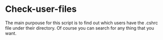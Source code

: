 # Check-user-files


The main purpouse for this script is to find out which users have the .cshrc file under their directory. Of course you can search for any thing that you want.
